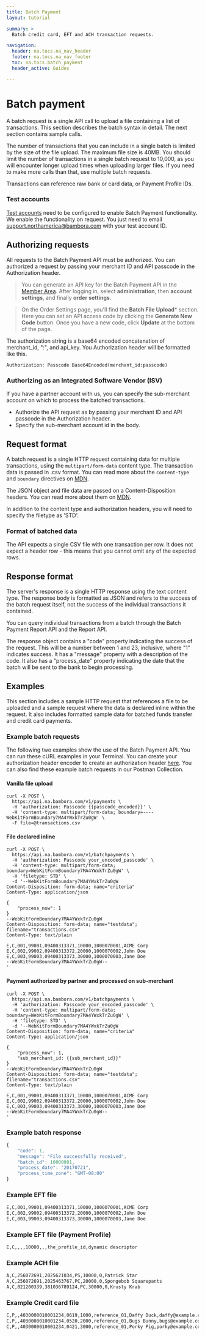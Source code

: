 ```yaml
---
title: Batch Payment
layout: tutorial

summary: >
  Batch credit card, EFT and ACH transaction requests.

navigation:
  header: na.tocs.na_nav_header
  footer: na.tocs.na_nav_footer
  toc: na.tocs.batch_payment
  header_active: Guides

---
```


# Batch payment

A batch request is a single API call to upload a file containing a list of transactions. This section describes the batch syntax in detail. The next section contains sample calls.

The number of transactions that you can include in a single batch is limited by the size of the file upload. The maximum file size is 40MB. You should limit the number of transactions in a single batch request to 10,000, as you will encounter longer upload times when uploading larger files. If you need to make more calls than that, use multiple batch requests.

Transactions can reference raw bank or card data, or Payment Profile IDs.

### Test accounts

[Test accounts](../../../forms/create_test_merchant_account) need to be configured to enable Batch Payment functionality. We enable the functionality on request. You just need to email [support.northamerica@bambora.com](mailto:support.northamerica@bambora.com) with your test account ID.

## Authorizing requests

All requests to the Batch Payment API must be authorized. You can authorized a request by passing your merchant ID and API passcode in the Authorization header.

> You can generate an API key for the Batch Payment API in the [Member Area](https://web.na.bambora.com/). After logging in, select **administration**,  then **account settings**, and finally **order settings**.

> On the Order Settings page, you'll find the **Batch File Upload*** section. Here you can set an API access code by clicking the **Generate New Code** button. Once you have a new code, click **Update** at the bottom of the page.


The authorization string is a base64 encoded concatenation of merchant_id, ":", and api_key. You Authorization header will be formatted like this.

`Authorization: Passcode Base64Encoded(merchant_id:passcode)`

### Authorizing as an Integrated Software Vendor (ISV)

If you have a partner account with us, you can specify the sub-merchant account on which to process the batched transactions.

- Authorize the API request as by passing your merchant ID and API passcode in the Authorization header.
- Specify the sub-merchant account id in the body.

## Request format

A batch request is a single HTTP request containing data for multiple transactions, using the `multipart/form-data` content type. The transaction data is passed in .csv format. You can read more about the `content-type` and `boundary` directives on [MDN](https://developer.mozilla.org/en-US/docs/Web/HTTP/Headers/Content-Type).

The JSON object and file data are passed on a Content-Disposition headers. You can read more about them on [MDN](https://developer.mozilla.org/es/docs/Web/HTTP/Headers/Content-Disposition).

In addition to the content type and authorization headers, you will need to specify the filetype as 'STD'.

### Format of batched data

The API expects a single CSV file with one transaction per row. It does not expect a header row - this means that you cannot omit any of the expected rows.

## Response format

The server's response is a single HTTP response using the text content type. The response body is formatted as JSON and refers to the success of the batch request itself, not the success of the individual transactions it contained.

You can query individual transactions from a batch through the Batch Payment Report API and the Report API.

The response object contains a "code" property indicating the success of the request. This will be a number between 1 and 23, inclusive, where "1" indicates success. It has a "message" property with a description of the code. It also has a "process_date" property indicating the date that the batch will be sent to the bank to begin processing.

## Examples

This section includes a sample HTTP request that references a file to be uploaded and a sample request where the data is declared inline within the request. It also includes formatted sample data for batched funds transfer and credit card payments.

### Example batch requests

The following two examples show the use of the Batch Payment API. You can run these cURL examples in your Terminal. You can create your authorization header encoder to create an authorization header [here](https://dev.na.bambora.com/docs/forms/encode_api_passcode/). You can also find these example batch requests in our Postman Collection.

#### Vanilla file upload
```shell
curl -X POST \
  https://api.na.bambora.com/v1/payments \
  -H 'authorization: Passcode {{passcode_encoded}}' \
  -H 'content-type: multipart/form-data; boundary=----WebKitFormBoundary7MA4YWxkTrZu0gW' \
  -F file=@transactions.csv
```

#### File declared inline
```shell
curl -X POST \
  https://api.na.bambora.com/v1/batchpayments \
  -H 'authorization: Passcode your_encoded_passcode' \
  -H 'content-type: multipart/form-data; boundary=WebKitFormBoundary7MA4YWxkTrZu0gW' \
  -H 'filetype: STD' \
  -d '--WebKitFormBoundary7MA4YWxkTrZu0gW
Content-Disposition: form-data; name="criteria"
Content-Type: application/json

{
    "process_now": 1
}
--WebKitFormBoundary7MA4YWxkTrZu0gW
Content-Disposition: form-data; name="testdata"; filename="transactions.csv"
Content-Type: text/plain

E,C,001,99001,09400313371,10000,1000070001,ACME Corp
E,C,002,99002,09400313372,20000,1000070002,John Doe
E,C,003,99003,09400313373,30000,1000070003,Jane Doe
--WebKitFormBoundary7MA4YWxkTrZu0gW--
'
```

#### Payment authorized by partner and processed on sub-merchant
```shell
curl -X POST \
  https://api.na.bambora.com/v1/batchpayments \
  -H 'authorization: Passcode your_encoded_passcode' \
  -H 'content-type: multipart/form-data; boundary=WebKitFormBoundary7MA4YWxkTrZu0gW' \
  -H 'filetype: STD' \
  -d '--WebKitFormBoundary7MA4YWxkTrZu0gW
Content-Disposition: form-data; name="criteria"
Content-Type: application/json

{
    "process_now": 1,
    "sub_merchant_id: {{sub_merchant_id}}"
}
--WebKitFormBoundary7MA4YWxkTrZu0gW
Content-Disposition: form-data; name="testdata"; filename="transactions.csv"
Content-Type: text/plain

E,C,001,99001,09400313371,10000,1000070001,ACME Corp
E,C,002,99002,09400313372,20000,1000070002,John Doe
E,C,003,99003,09400313373,30000,1000070003,Jane Doe
--WebKitFormBoundary7MA4YWxkTrZu0gW--
'
```

### Example batch response

```javascript
{
    "code": 1,
    "message": "File successfully received",
    "batch_id": 10000001,
    "process_date": "20170721",
    "process_time_zone": "GMT-08:00"
}
```

### Example EFT file

```bash
E,C,001,99001,09400313371,10000,1000070001,ACME Corp
E,C,002,99002,09400313372,20000,1000070002,John Doe
E,C,003,99003,09400313373,30000,1000070003,Jane Doe
```

### Example EFT file (Payment Profile)

```bash
E,C,,,,10000,,,the_profile_id,dynamic descriptor
```

### Example ACH file

```bash
A,C,256072691,2025621034,PS,10000,0,Patrick Star
A,C,256072691,2025463767,PC,20000,0,Spongebob Squarepants
A,C,021200339,381036789124,PC,30000,0,Krusty Krab
```

### Example Credit card file

```bash
C,P,,4030000010001234,0619,1000,reference_01,Daffy Duck,daffy@example.com,0
C,P,,4030000010001234,0520,2000,reference_01,Bugs Bunny,bugs@example.com,0
C,P,,4030000010001234,0421,3000,reference_01,Porky Pig,porky@example.com,0
```
